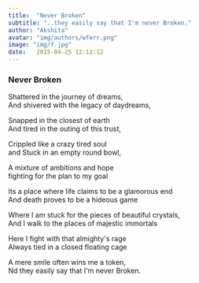 ```yaml
---
title:  "Never Broken"
subtitle: "..they easily say that I'm never Broken."
author: "Akshita"
avatar: "img/authors/wferr.png"
image: "img/f.jpg"
date:   2015-04-25 12:12:12
---
```


### Never Broken
 

Shattered in the journey of dreams,<br />
And shivered with the legacy of daydreams,<br />

Snapped in the closest of earth<br />
And tired in the outing of this trust,<br />

Crippled like a crazy tired soul<br />
and Stuck in an empty round bowl,<br />

A mixture of ambitions and hope<br />
fighting for the plan to my goal<br />

Its a place where life claims to be a glamorous end<br />
And death proves to be a hideous game<br />

Where I am stuck for the pieces of beautiful crystals,<br />
And I  walk to the places of majestic immortals<br />

Here I fight with that almighty's rage<br />
Always tied in a closed floating cage<br />

A mere smile often wins me a token,<br />
Nd they easily say that I'm never Broken.<br />
